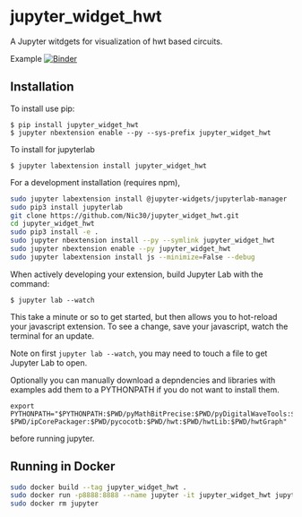 jupyter_widget_hwt
===============================

A Jupyter witdgets for visualization of hwt based circuits.

Example [![Binder](https://mybinder.org/badge_logo.svg)](https://mybinder.org/v2/gh/Nic30/jupyter_widget_hwt.git/master?filepath=examples%2Fexample_simple.ipynb)


Installation
------------

To install use pip:

    $ pip install jupyter_widget_hwt
    $ jupyter nbextension enable --py --sys-prefix jupyter_widget_hwt

To install for jupyterlab

    $ jupyter labextension install jupyter_widget_hwt

For a development installation (requires npm),
```bash
sudo jupyter labextension install @jupyter-widgets/jupyterlab-manager
sudo pip3 install jupyterlab
git clone https://github.com/Nic30/jupyter_widget_hwt.git
cd jupyter_widget_hwt
sudo pip3 install -e .
sudo jupyter nbextension install --py --symlink jupyter_widget_hwt
sudo jupyter nbextension enable --py jupyter_widget_hwt
sudo jupyter labextension install js --minimize=False --debug
```


When actively developing your extension, build Jupyter Lab with the command:

    $ jupyter lab --watch

This take a minute or so to get started, but then allows you to hot-reload your javascript extension.
To see a change, save your javascript, watch the terminal for an update.

Note on first `jupyter lab --watch`, you may need to touch a file to get Jupyter Lab to open.

Optionally you can manually download a depndencies and libraries with examples add them to a PYTHONPATH
if you do not want to install them.
```
export PYTHONPATH="$PYTHONPATH:$PWD/pyMathBitPrecise:$PWD/pyDigitalWaveTools:$PWD/hdlConvertorAst:\
$PWD/ipCorePackager:$PWD/pycocotb:$PWD/hwt:$PWD/hwtLib:$PWD/hwtGraph"
```
before running jupyter.


Running in Docker
-----------------

```bash
sudo docker build --tag jupyter_widget_hwt .
sudo docker run -p8888:8888 --name jupyter -it jupyter_widget_hwt jupyter notebook --ip 0.0.0.0 --port 8888
sudo docker rm jupyter
```